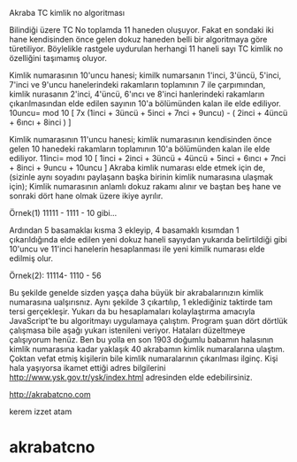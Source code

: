 Akraba TC kimlik no algoritması 

Bilindiği üzere TC No toplamda 11 haneden oluşuyor. Fakat en sondaki iki hane kendisinden önce gelen dokuz haneden belli bir algoritmaya göre türetiliyor. Böylelikle rastgele uydurulan herhangi 11 haneli sayı TC kimlik no özelliğini taşımamış oluyor.

Kimlik numarasının 10'uncu hanesi; kimilk numarsanın 1'inci, 3'üncü, 5'inci, 7'inci ve 9'uncu hanelerindeki rakamların toplamının 7 ile çarpımından, kimlik nurasanın 2'inci, 4'üncü, 6'ıncı ve 8'inci hanlerindeki rakamların çıkarılmasından elde edilen sayının 10'a bölümünden kalan ile elde ediliyor.
10uncu= mod 10 [ 7x (1inci + 3üncü + 5inci + 7nci + 9uncu) - ( 2inci + 4üncü + 6ıncı + 8inci ) ]

Kimlik numarasının 11'uncu hanesi; kimlik numarasının kendisinden önce gelen 10 hanedeki rakamların toplamının 10'a bölümünden kalan ile elde ediliyor.
11inci= mod 10 [ 1inci + 2inci + 3üncü  + 4üncü + 5inci + 6ıncı + 7nci + 8inci + 9uncu  + 10uncu ]
Akraba kimlik numarası elde etmek için de, (sizinle aynı soyadını paylaşann başka birinin kimlik numarasına ulaşmak için); Kimlik numarasının anlamlı dokuz rakamı alınır ve baştan beş hane ve sonraki dört hane olmak üzere ikiye ayrılır.

Örnek(1) 11111 - 1111 - 10 gibi...

Ardından 5 basamaklaı kısma 3 ekleyip, 4 basamaklı kısımdan 1 çıkarıldığında elde edilen yeni dokuz haneli sayıydan yukarıda belirtildiği gibi 10'uncu ve 11'inci hanelerin hesaplanması ile yeni kimilk numarası elde edilmiş olur.

Örnek(2):  11114- 1110 - 56

Bu şekilde genelde sizden yaşça daha büyük bir akrabalarınızın kimlik numarasına ualşırısnız. Aynı şekilde 3 çıkartılıp, 1 eklediğiniz taktirde tam tersi gerçekleşir. Yukarı da bu hesaplamaları kolaylaştırma amacıyla JavaScript'te bu algoritmayı uygulamaya çalıştım. Program şuan dört dörtlük çalışmasa bile aşağı yukarı istenileni veriyor. Hataları düzeltmeye çalışıyorum henüz. Ben bu yolla en son 1903 doğumlu babamın halasının kimlik numarasına kadar yaklaşık 40 akrabamın kimlik numaralarına ulaştım. Çoktan vefat etmiş kişilerin bile kimlik numaralarının çıkarılması ilginç. Kişi hala yaşıyorsa ikamet ettiği adres bilgilerini http://www.ysk.gov.tr/ysk/index.html adresinden elde edebilirsiniz.

http://akrabatcno.com

kerem izzet atam
# akrabatcno
